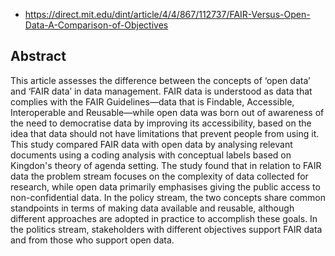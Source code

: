
- https://direct.mit.edu/dint/article/4/4/867/112737/FAIR-Versus-Open-Data-A-Comparison-of-Objectives

## Abstract

This article assesses the difference between the concepts of ‘open data’ and ‘FAIR data’ in data management. FAIR data is understood as data that complies with the FAIR Guidelines—data that is Findable, Accessible, Interoperable and Reusable—while open data was born out of awareness of the need to democratise data by improving its accessibility, based on the idea that data should not have limitations that prevent people from using it. This study compared FAIR data with open data by analysing relevant documents using a coding analysis with conceptual labels based on Kingdon's theory of agenda setting. The study found that in relation to FAIR data the problem stream focuses on the complexity of data collected for research, while open data primarily emphasises giving the public access to non-confidential data. In the policy stream, the two concepts share common standpoints in terms of making data available and reusable, although different approaches are adopted in practice to accomplish these goals. In the politics stream, stakeholders with different objectives support FAIR data and from those who support open data.